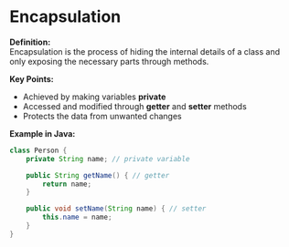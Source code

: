 # Encapsulation

**Definition:**  
Encapsulation is the process of hiding the internal details of a class and only exposing the necessary parts through methods.

**Key Points:**
- Achieved by making variables **private**
- Accessed and modified through **getter** and **setter** methods
- Protects the data from unwanted changes

**Example in Java:**
```java
class Person {
    private String name; // private variable

    public String getName() { // getter
        return name;
    }

    public void setName(String name) { // setter
        this.name = name;
    }
}
